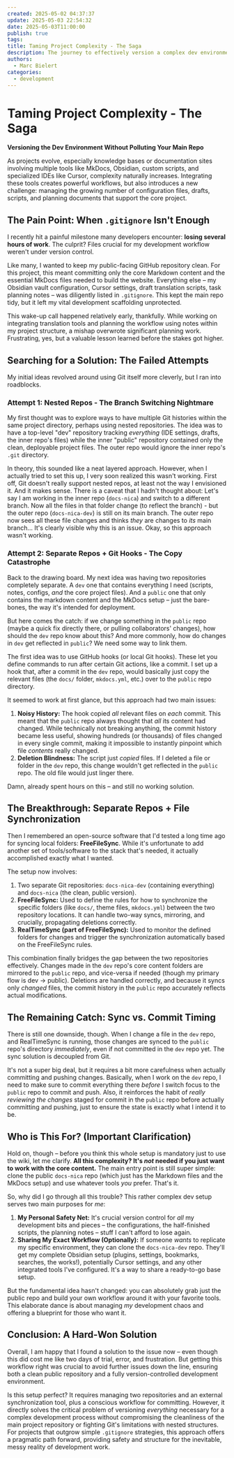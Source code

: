 ```yaml
---
created: 2025-05-02 04:37:37
update: 2025-05-03 22:54:32
date: 2025-05-03T11:00:00
publish: true
tags: 
title: Taming Project Complexity - The Saga
description: The journey to effectively version a complex dev environment without polluting the main project repository.
authors:
  - Marc Bielert
categories: 
  - development
---
```


# Taming Project Complexity - The Saga
**Versioning the Dev Environment Without Polluting Your Main Repo**

As projects evolve, especially knowledge bases or documentation sites involving multiple tools like MkDocs, Obsidian, custom scripts, and specialized IDEs like Cursor, complexity naturally increases. Integrating these tools creates powerful workflows, but also introduces a new challenge: managing the growing number of configuration files, drafts, scripts, and planning documents that support the core project.
<!-- more -->
## The Pain Point: When `.gitignore` Isn't Enough

I recently hit a painful milestone many developers encounter: **losing several hours of work**. The culprit? Files crucial for my development workflow weren't under version control.

Like many, I wanted to keep my public-facing GitHub repository clean. For this project, this meant committing only the core Markdown content and the essential MkDocs files needed to build the website. Everything else – my Obsidian vault configuration, Cursor settings, draft translation scripts, task planning notes – was diligently listed in `.gitignore`. This kept the main repo tidy, but it left my vital development scaffolding unprotected.

This wake-up call happened relatively early, thankfully. While working on integrating translation tools and planning the workflow using notes within my project structure, a mishap overwrote significant planning work. Frustrating, yes, but a valuable lesson learned before the stakes got higher.

## Searching for a Solution: The Failed Attempts

My initial ideas revolved around using Git itself more cleverly, but I ran into roadblocks.

### Attempt 1: Nested Repos - The Branch Switching Nightmare

My first thought was to explore ways to have multiple Git histories within the same project directory, perhaps using nested repositories. The idea was to have a top-level "dev" repository tracking *everything* (IDE settings, drafts, the inner repo's files) while the inner "public" repository contained only the clean, deployable project files. The outer repo would ignore the inner repo's `.git` directory.

In theory, this sounded like a neat layered approach. However, when I actually tried to set this up, I very soon realized this wasn't working. First off, Git doesn't really support nested repos, at least not the way I envisioned it. And it makes sense. There is a caveat that I hadn't thought about: Let's say I am working in the inner repo (`docs-nica`) and switch to a different branch. Now all the files in that folder change (to reflect the branch) - but the outer repo (`docs-nica-dev`) is still on its main branch. The outer repo now sees all these file changes and thinks *they* are changes to *its* main branch... It's clearly visible why this is an issue. Okay, so this approach wasn't working.

### Attempt 2: Separate Repos + Git Hooks - The Copy Catastrophe

Back to the drawing board. My next idea was having two repositories completely separate. A `dev` one that contains everything I need (scripts, notes, configs, *and* the core project files). And a `public` one that only contains the markdown content and the MkDocs setup – just the bare-bones, the way it's intended for deployment.

But here comes the catch: if we change something in the `public` repo (maybe a quick fix directly there, or pulling collaborators' changes), how should the `dev` repo know about this? And more commonly, how do changes in `dev` get reflected in `public`? We need some way to link them.

The first idea was to use GitHub hooks (or local Git hooks). These let you define commands to run after certain Git actions, like a commit. I set up a hook that, after a commit in the `dev` repo, would basically just copy the relevant files (the `docs/` folder, `mkdocs.yml`, etc.) over to the `public` repo directory.

It seemed to work at first glance, but this approach had two main issues:

1.  **Noisy History:** The hook copied *all* relevant files on *each* commit. This meant that the `public` repo always thought that *all* its content had changed. While technically not breaking anything, the commit history became less useful, showing hundreds (or thousands) of files changed in every single commit, making it impossible to instantly pinpoint which file *contents* really changed.
2.  **Deletion Blindness:** The script just *copied* files. If I deleted a file or folder in the `dev` repo, this change wouldn't get reflected in the `public` repo. The old file would just linger there.

Damn, already spent hours on this – and still no working solution.

## The Breakthrough: Separate Repos + File Synchronization

Then I remembered an open-source software that I'd tested a long time ago for syncing local folders: **FreeFileSync**. While it's unfortunate to add another set of tools/software to the stack that's needed, it actually accomplished exactly what I wanted.

The setup now involves:

1.  Two separate Git repositories: `docs-nica-dev` (containing everything) and `docs-nica` (the clean, public version).
2.  **FreeFileSync:** Used to define the rules for how to synchronize the specific folders (like `docs/`, theme files, `mkdocs.yml`) between the two repository locations. It can handle two-way syncs, mirroring, and crucially, propagating deletions correctly.
3.  **RealTimeSync (part of FreeFileSync):** Used to monitor the defined folders for changes and trigger the synchronization automatically based on the FreeFileSync rules.

This combination finally bridges the gap between the two repositories effectively. Changes made in the `dev` repo's core content folders are mirrored to the `public` repo, and vice-versa if needed (though my primary flow is dev -> public). Deletions are handled correctly, and because it syncs only *changed* files, the commit history in the `public` repo accurately reflects actual modifications.

## The Remaining Catch: Sync vs. Commit Timing

There is still one downside, though. When I change a file in the `dev` repo, and RealTimeSync is running, those changes are synced to the `public` repo's directory *immediately*, even if not committed in the `dev` repo yet. The sync solution is decoupled from Git.

It's not a super big deal, but it requires a bit more carefulness when actually committing and pushing changes. Basically, when I work on the `dev` repo, I need to make sure to commit everything there *before* I switch focus to the `public` repo to commit and push. Also, it reinforces the habit of *really reviewing the changes* staged for commit in the `public` repo before actually committing and pushing, just to ensure the state is exactly what I intend it to be.

## Who is This For? (Important Clarification)

Hold on, though – before you think this whole setup is mandatory just to use the wiki, let me clarify. **All this complexity? It's *not* needed if you just want to work with the core content.** The main entry point is still super simple: clone the public `docs-nica` repo (which just has the Markdown files and the MkDocs setup) and use whatever tools *you* prefer. That's it.

So, why did I go through all this trouble? This rather complex dev setup serves two main purposes for *me*:

1.  **My Personal Safety Net:** It's crucial version control for *all* my development bits and pieces – the configurations, the half-finished scripts, the planning notes – stuff I can't afford to lose again.
2.  **Sharing My Exact Workflow (Optionally):** If someone *wants* to replicate my specific environment, they can clone the `docs-nica-dev` repo. They'll get my complete Obsidian setup (plugins, settings, bookmarks, searches, the works!), potentially Cursor settings, and any other integrated tools I've configured. It's a way to share a ready-to-go base setup.

But the fundamental idea hasn't changed: you can absolutely grab just the public repo and build your own workflow around it with your favorite tools. This elaborate dance is about managing *my* development chaos and offering a blueprint for those who want it.

## Conclusion: A Hard-Won Solution

Overall, I am happy that I found a solution to the issue now – even though this did cost me like two days of trial, error, and frustration. But getting this workflow right was crucial to avoid further issues down the line, ensuring both a clean public repository and a fully version-controlled development environment.

Is this setup perfect? It requires managing two repositories and an external synchronization tool, plus a conscious workflow for committing. However, it directly solves the critical problem of versioning *everything* necessary for a complex development process without compromising the cleanliness of the main project repository or fighting Git's limitations with nested structures. For projects that outgrow simple `.gitignore` strategies, this approach offers a pragmatic path forward, providing safety and structure for the inevitable, messy reality of development work.

